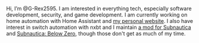 Hi, I’m @G-Rex2595. I am interested in everything tech, especially software development, security, and game development.
I am currently working on home automation with Home Assistant and [my personal website](https://ArnoldRex.com). I also
have interest in switch automation with nxbt and I maintain
[a mod for Subnautica](https://github.com/G-Rex2595/SubnauticaMods/tree/master/ManageCreatureSpawns) and
[Subnautica: Below Zero](https://github.com/G-Rex2595/SubnauticaMods/tree/master/ManageCreatureSpawnsBelowZero), though
those don't get as much of my time.
